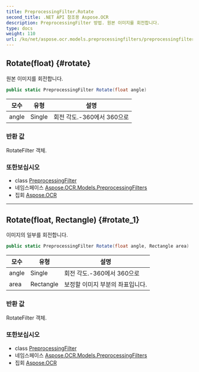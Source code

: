 ```yaml
---
title: PreprocessingFilter.Rotate
second_title: .NET API 참조용 Aspose.OCR
description: PreprocessingFilter 방법. 원본 이미지를 회전합니다.
type: docs
weight: 110
url: /ko/net/aspose.ocr.models.preprocessingfilters/preprocessingfilter/rotate/
---
```

## Rotate(float) {#rotate}

원본 이미지를 회전합니다.

```csharp
public static PreprocessingFilter Rotate(float angle)
```

| 모수 | 유형 | 설명 |
| --- | --- | --- |
| angle | Single | 회전 각도.-360에서 360으로 |

### 반환 값

RotateFilter 객체.

### 또한보십시오

* class [PreprocessingFilter](../)
* 네임스페이스 [Aspose.OCR.Models.PreprocessingFilters](../../preprocessingfilter/)
* 집회 [Aspose.OCR](../../../)

---

## Rotate(float, Rectangle) {#rotate_1}

이미지의 일부를 회전합니다.

```csharp
public static PreprocessingFilter Rotate(float angle, Rectangle area)
```

| 모수 | 유형 | 설명 |
| --- | --- | --- |
| angle | Single | 회전 각도.-360에서 360으로 |
| area | Rectangle | 보정할 이미지 부분의 좌표입니다. |

### 반환 값

RotateFilter 객체.

### 또한보십시오

* class [PreprocessingFilter](../)
* 네임스페이스 [Aspose.OCR.Models.PreprocessingFilters](../../preprocessingfilter/)
* 집회 [Aspose.OCR](../../../)


